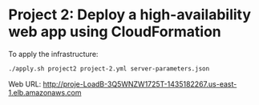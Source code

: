 # Project 2: Deploy a high-availability web app using CloudFormation

To apply the infrastructure:
```bash
./apply.sh project2 project-2.yml server-parameters.json
```
Web URL: http://proje-LoadB-3Q5WNZW1725T-1435182267.us-east-1.elb.amazonaws.com
